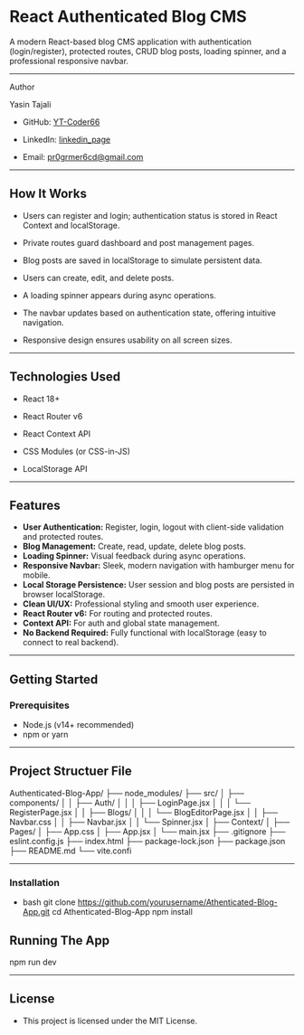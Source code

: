 # React Authenticated Blog CMS

A modern React-based blog CMS application with authentication (login/register), protected routes, CRUD blog posts, loading spinner, and a professional responsive navbar.

---

Author

Yasin Tajali

- GitHub: [YT-Coder66](https://github.com/YT-coder66)

- LinkedIn: [linkedin_page](https://www.linkedin.com/in/yasin-tajali-malek-jahan-reactdev/)

- Email: pr0grmer6cd@gmail.com


---

## How It Works

- Users can register and login; authentication status is stored in React Context and localStorage.

- Private routes guard dashboard and post management pages.

- Blog posts are saved in localStorage to simulate persistent data.

- Users can create, edit, and delete posts.

- A loading spinner appears during async operations.

- The navbar updates based on authentication state, offering intuitive navigation.

- Responsive design ensures usability on all screen sizes.


---

## Technologies Used

- React 18+

- React Router v6

- React Context API

- CSS Modules (or CSS-in-JS)

- LocalStorage API



---

## Features

- **User Authentication:** Register, login, logout with client-side validation and protected routes.
- **Blog Management:** Create, read, update, delete blog posts.
- **Loading Spinner:** Visual feedback during async operations.
- **Responsive Navbar:** Sleek, modern navigation with hamburger menu for mobile.
- **Local Storage Persistence:** User session and blog posts are persisted in browser localStorage.
- **Clean UI/UX:** Professional styling and smooth user experience.
- **React Router v6:** For routing and protected routes.
- **Context API:** For auth and global state management.
- **No Backend Required:** Fully functional with localStorage (easy to connect to real backend).

---


## Getting Started

### Prerequisites

- Node.js (v14+ recommended)
- npm or yarn

---

## Project Structuer File

Authenticated-Blog-App/
├── node_modules/
├── src/
│ ├── components/
│ │ ├── Auth/
│ │ │ ├── LoginPage.jsx
│ │ │ └── RegisterPage.jsx
│ │ ├── Blogs/
│ │ │ └── BlogEditorPage.jsx
│ │ ├── Navbar.css
│ │ ├── Navbar.jsx
│ │ └── Spinner.jsx
│ ├── Context/
│ ├── Pages/
│ ├── App.css
│ ├── App.jsx
│ └── main.jsx
├── .gitignore
├── eslint.config.js
├── index.html
├── package-lock.json
├── package.json
├── README.md
└── vite.confi


---

### Installation

- bash
git clone https://github.com/yourusername/Athenticated-Blog-App.git
cd Athenticated-Blog-App
npm install

## Running The App

npm run dev

---

## License

- This project is licensed under the MIT License.